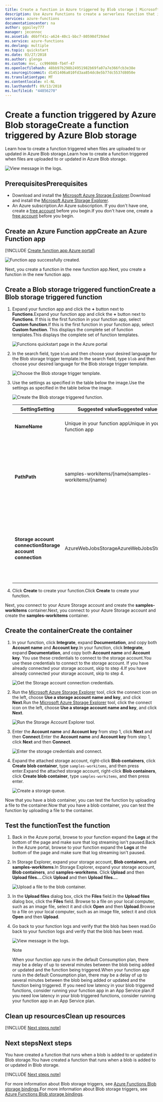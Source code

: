 ```yaml
---
title: Create a function in Azure triggered by Blob storage | Microsoft Docs
description: Use Azure Functions to create a serverless function that is invoked by items added to Azure Blob storage.
services: azure-functions
documentationcenter: na
author: ggailey777
manager: jeconnoc
ms.assetid: d6bff41c-a624-40c1-bbc7-80590df29ded
ms.service: azure-functions
ms.devlang: multiple
ms.topic: quickstart
ms.date: 03/27/2018
ms.author: glenga
ms.custom: mvc, cc996988-fb4f-47
ms.openlocfilehash: 48bb97b298b24951982b69fa07a7e366fcb3e38e
ms.sourcegitcommit: d1451406a010fd3aa854dc8e5b77dc5537d8050e
ms.translationtype: MT
ms.contentlocale: nl-NL
ms.lasthandoff: 09/13/2018
ms.locfileid: "44856270"
---
```

# <a name="create-a-function-triggered-by-azure-blob-storage"></a><span data-ttu-id="1517f-103">Create a function triggered by Azure Blob storage</span><span class="sxs-lookup"><span data-stu-id="1517f-103">Create a function triggered by Azure Blob storage</span></span>

<span data-ttu-id="1517f-104">Learn how to create a function triggered when files are uploaded to or updated in Azure Blob storage.</span><span class="sxs-lookup"><span data-stu-id="1517f-104">Learn how to create a function triggered when files are uploaded to or updated in Azure Blob storage.</span></span>

![View message in the logs.](./media/functions-create-storage-blob-triggered-function/function-app-in-portal-editor.png)

## <a name="prerequisites"></a><span data-ttu-id="1517f-106">Prerequisites</span><span class="sxs-lookup"><span data-stu-id="1517f-106">Prerequisites</span></span>

+ <span data-ttu-id="1517f-107">Download and install the [Microsoft Azure Storage Explorer](http://storageexplorer.com/).</span><span class="sxs-lookup"><span data-stu-id="1517f-107">Download and install the [Microsoft Azure Storage Explorer](http://storageexplorer.com/).</span></span>
+ <span data-ttu-id="1517f-108">An Azure subscription.</span><span class="sxs-lookup"><span data-stu-id="1517f-108">An Azure subscription.</span></span> <span data-ttu-id="1517f-109">If you don't have one, create a [free account](https://azure.microsoft.com/free/?WT.mc_id=A261C142F) before you begin.</span><span class="sxs-lookup"><span data-stu-id="1517f-109">If you don't have one, create a [free account](https://azure.microsoft.com/free/?WT.mc_id=A261C142F) before you begin.</span></span>

## <a name="create-an-azure-function-app"></a><span data-ttu-id="1517f-110">Create an Azure Function app</span><span class="sxs-lookup"><span data-stu-id="1517f-110">Create an Azure Function app</span></span>

[!INCLUDE [Create function app Azure portal](../../includes/functions-create-function-app-portal.md)]

![Function app successfully created.](./media/functions-create-first-azure-function/function-app-create-success.png)

<span data-ttu-id="1517f-112">Next, you create a function in the new function app.</span><span class="sxs-lookup"><span data-stu-id="1517f-112">Next, you create a function in the new function app.</span></span>

<a name="create-function"></a>

## <a name="create-a-blob-storage-triggered-function"></a><span data-ttu-id="1517f-113">Create a Blob storage triggered function</span><span class="sxs-lookup"><span data-stu-id="1517f-113">Create a Blob storage triggered function</span></span>

1. <span data-ttu-id="1517f-114">Expand your function app and click the **+** button next to **Functions**.</span><span class="sxs-lookup"><span data-stu-id="1517f-114">Expand your function app and click the **+** button next to **Functions**.</span></span> <span data-ttu-id="1517f-115">If this is the first function in your function app, select **Custom function**.</span><span class="sxs-lookup"><span data-stu-id="1517f-115">If this is the first function in your function app, select **Custom function**.</span></span> <span data-ttu-id="1517f-116">This displays the complete set of function templates.</span><span class="sxs-lookup"><span data-stu-id="1517f-116">This displays the complete set of function templates.</span></span>

    ![Functions quickstart page in the Azure portal](./media/functions-create-storage-blob-triggered-function/add-first-function.png)

2. <span data-ttu-id="1517f-118">In the search field, type `blob` and then choose your desired language for the Blob storage trigger template.</span><span class="sxs-lookup"><span data-stu-id="1517f-118">In the search field, type `blob` and then choose your desired language for the Blob storage trigger template.</span></span>

    ![Choose the Blob storage trigger template.](./media/functions-create-storage-blob-triggered-function/functions-create-blob-storage-trigger-portal.png)
 
3. <span data-ttu-id="1517f-120">Use the settings as specified in the table below the image.</span><span class="sxs-lookup"><span data-stu-id="1517f-120">Use the settings as specified in the table below the image.</span></span>

    ![Create the Blob storage triggered function.](./media/functions-create-storage-blob-triggered-function/functions-create-blob-storage-trigger-portal-2.png)

    | <span data-ttu-id="1517f-122">Setting</span><span class="sxs-lookup"><span data-stu-id="1517f-122">Setting</span></span> | <span data-ttu-id="1517f-123">Suggested value</span><span class="sxs-lookup"><span data-stu-id="1517f-123">Suggested value</span></span> | <span data-ttu-id="1517f-124">Description</span><span class="sxs-lookup"><span data-stu-id="1517f-124">Description</span></span> |
    |---|---|---|
    | <span data-ttu-id="1517f-125">**Name**</span><span class="sxs-lookup"><span data-stu-id="1517f-125">**Name**</span></span> | <span data-ttu-id="1517f-126">Unique in your function app</span><span class="sxs-lookup"><span data-stu-id="1517f-126">Unique in your function app</span></span> | <span data-ttu-id="1517f-127">Name of this blob triggered function.</span><span class="sxs-lookup"><span data-stu-id="1517f-127">Name of this blob triggered function.</span></span> |
    | <span data-ttu-id="1517f-128">**Path**</span><span class="sxs-lookup"><span data-stu-id="1517f-128">**Path**</span></span>   | <span data-ttu-id="1517f-129">samples-workitems/{name}</span><span class="sxs-lookup"><span data-stu-id="1517f-129">samples-workitems/{name}</span></span>    | <span data-ttu-id="1517f-130">Location in Blob storage being monitored.</span><span class="sxs-lookup"><span data-stu-id="1517f-130">Location in Blob storage being monitored.</span></span> <span data-ttu-id="1517f-131">The file name of the blob is passed in the binding as the _name_ parameter.</span><span class="sxs-lookup"><span data-stu-id="1517f-131">The file name of the blob is passed in the binding as the _name_ parameter.</span></span>  |
    | <span data-ttu-id="1517f-132">**Storage account connection**</span><span class="sxs-lookup"><span data-stu-id="1517f-132">**Storage account connection**</span></span> | <span data-ttu-id="1517f-133">AzureWebJobsStorage</span><span class="sxs-lookup"><span data-stu-id="1517f-133">AzureWebJobsStorage</span></span> | <span data-ttu-id="1517f-134">You can use the storage account connection already being used by your function app, or create a new one.</span><span class="sxs-lookup"><span data-stu-id="1517f-134">You can use the storage account connection already being used by your function app, or create a new one.</span></span>  |

3. <span data-ttu-id="1517f-135">Click **Create** to create your function.</span><span class="sxs-lookup"><span data-stu-id="1517f-135">Click **Create** to create your function.</span></span>

<span data-ttu-id="1517f-136">Next, you connect to your Azure Storage account and create the **samples-workitems** container.</span><span class="sxs-lookup"><span data-stu-id="1517f-136">Next, you connect to your Azure Storage account and create the **samples-workitems** container.</span></span>

## <a name="create-the-container"></a><span data-ttu-id="1517f-137">Create the container</span><span class="sxs-lookup"><span data-stu-id="1517f-137">Create the container</span></span>

1. <span data-ttu-id="1517f-138">In your function, click **Integrate**, expand **Documentation**, and copy both **Account name** and **Account key**.</span><span class="sxs-lookup"><span data-stu-id="1517f-138">In your function, click **Integrate**, expand **Documentation**, and copy both **Account name** and **Account key**.</span></span> <span data-ttu-id="1517f-139">You use these credentials to connect to the storage account.</span><span class="sxs-lookup"><span data-stu-id="1517f-139">You use these credentials to connect to the storage account.</span></span> <span data-ttu-id="1517f-140">If you have already connected your storage account, skip to step 4.</span><span class="sxs-lookup"><span data-stu-id="1517f-140">If you have already connected your storage account, skip to step 4.</span></span>

    ![Get the Storage account connection credentials.](./media/functions-create-storage-blob-triggered-function/functions-storage-account-connection.png)

1. <span data-ttu-id="1517f-142">Run the [Microsoft Azure Storage Explorer](http://storageexplorer.com/) tool, click the connect icon on the left, choose **Use a storage account name and key**, and click **Next**.</span><span class="sxs-lookup"><span data-stu-id="1517f-142">Run the [Microsoft Azure Storage Explorer](http://storageexplorer.com/) tool, click the connect icon on the left, choose **Use a storage account name and key**, and click **Next**.</span></span>

    ![Run the Storage Account Explorer tool.](./media/functions-create-storage-blob-triggered-function/functions-storage-manager-connect-1.png)

1. <span data-ttu-id="1517f-144">Enter the **Account name** and **Account key** from step 1, click **Next** and then **Connect**.</span><span class="sxs-lookup"><span data-stu-id="1517f-144">Enter the **Account name** and **Account key** from step 1, click **Next** and then **Connect**.</span></span> 

    ![Enter the storage credentials and connect.](./media/functions-create-storage-blob-triggered-function/functions-storage-manager-connect-2.png)

1. <span data-ttu-id="1517f-146">Expand the attached storage account, right-click **Blob containers**, click **Create blob container**, type `samples-workitems`, and then press enter.</span><span class="sxs-lookup"><span data-stu-id="1517f-146">Expand the attached storage account, right-click **Blob containers**, click **Create blob container**, type `samples-workitems`, and then press enter.</span></span>

    ![Create a storage queue.](./media/functions-create-storage-blob-triggered-function/functions-storage-manager-create-blob-container.png)

<span data-ttu-id="1517f-148">Now that you have a blob container, you can test the function by uploading a file to the container.</span><span class="sxs-lookup"><span data-stu-id="1517f-148">Now that you have a blob container, you can test the function by uploading a file to the container.</span></span>

## <a name="test-the-function"></a><span data-ttu-id="1517f-149">Test the function</span><span class="sxs-lookup"><span data-stu-id="1517f-149">Test the function</span></span>

1. <span data-ttu-id="1517f-150">Back in the Azure portal, browse to your function expand the **Logs** at the bottom of the page and make sure that log streaming isn't paused.</span><span class="sxs-lookup"><span data-stu-id="1517f-150">Back in the Azure portal, browse to your function expand the **Logs** at the bottom of the page and make sure that log streaming isn't paused.</span></span>

1. <span data-ttu-id="1517f-151">In Storage Explorer, expand your storage account, **Blob containers**, and **samples-workitems**.</span><span class="sxs-lookup"><span data-stu-id="1517f-151">In Storage Explorer, expand your storage account, **Blob containers**, and **samples-workitems**.</span></span> <span data-ttu-id="1517f-152">Click **Upload** and then **Upload files...**.</span><span class="sxs-lookup"><span data-stu-id="1517f-152">Click **Upload** and then **Upload files...**.</span></span>

    ![Upload a file to the blob container.](./media/functions-create-storage-blob-triggered-function/functions-storage-manager-upload-file-blob.png)

1. <span data-ttu-id="1517f-154">In the **Upload files** dialog box, click the **Files** field.</span><span class="sxs-lookup"><span data-stu-id="1517f-154">In the **Upload files** dialog box, click the **Files** field.</span></span> <span data-ttu-id="1517f-155">Browse to a file on your local computer, such as an image file, select it and click **Open** and then **Upload**.</span><span class="sxs-lookup"><span data-stu-id="1517f-155">Browse to a file on your local computer, such as an image file, select it and click **Open** and then **Upload**.</span></span>

1. <span data-ttu-id="1517f-156">Go back to your function logs and verify that the blob has been read.</span><span class="sxs-lookup"><span data-stu-id="1517f-156">Go back to your function logs and verify that the blob has been read.</span></span>

   ![View message in the logs.](./media/functions-create-storage-blob-triggered-function/functions-blob-storage-trigger-view-logs.png)

    >[!NOTE]
    > <span data-ttu-id="1517f-158">When your function app runs in the default Consumption plan, there may be a delay of up to several minutes between the blob being added or updated and the function being triggered.</span><span class="sxs-lookup"><span data-stu-id="1517f-158">When your function app runs in the default Consumption plan, there may be a delay of up to several minutes between the blob being added or updated and the function being triggered.</span></span> <span data-ttu-id="1517f-159">If you need low latency in your blob triggered functions, consider running your function app in an App Service plan.</span><span class="sxs-lookup"><span data-stu-id="1517f-159">If you need low latency in your blob triggered functions, consider running your function app in an App Service plan.</span></span>

## <a name="clean-up-resources"></a><span data-ttu-id="1517f-160">Clean up resources</span><span class="sxs-lookup"><span data-stu-id="1517f-160">Clean up resources</span></span>

[!INCLUDE [Next steps note](../../includes/functions-quickstart-cleanup.md)]

## <a name="next-steps"></a><span data-ttu-id="1517f-161">Next steps</span><span class="sxs-lookup"><span data-stu-id="1517f-161">Next steps</span></span>

<span data-ttu-id="1517f-162">You have created a function that runs when a blob is added to or updated in Blob storage.</span><span class="sxs-lookup"><span data-stu-id="1517f-162">You have created a function that runs when a blob is added to or updated in Blob storage.</span></span> 

[!INCLUDE [Next steps note](../../includes/functions-quickstart-next-steps.md)]

<span data-ttu-id="1517f-163">For more information about Blob storage triggers, see [Azure Functions Blob storage bindings](functions-bindings-storage-blob.md).</span><span class="sxs-lookup"><span data-stu-id="1517f-163">For more information about Blob storage triggers, see [Azure Functions Blob storage bindings](functions-bindings-storage-blob.md).</span></span>
